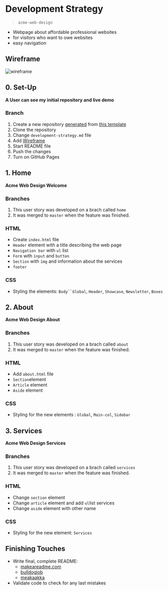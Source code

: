 # Development Strategy

> `acme-web-design`

- Webpage about affordable professional websites
- for visitors who want to owe websites
- easy navigation

## Wireframe

<!-- include a wireframe for your project in this repository, and display it here -->
<!-- wireframe.cc is a good site for getting started with wireframes -->
![wireframe](./wireframe.gif)

## 0. Set-Up

__A User can see my initial repository and live demo__

### Branch

1. Create a new repository [generated](https://github.blog/2019-06-06-generate-new-repositories-with-repository-templates/) from [this template](https://github.com/hackyourfuturebelgium/w3-validation-template)
1. Clone the repository
1. Change `development-strategy.md` file
1. Add [Wireframe](./wireframe.gif)
1. Start  README file
1. Push the changes
1. Turn on GitHub Pages

## 1. Home 

__Acme Web Design Welcome__

### Branches

1. This user story was developed on a brach called `home`
2. It was merged to `master` when the feature was finished.

### HTML

- Create `index.html` file
- `Header` element with a title describing the web page
- `Navigation bar` with `ul` list
- `Form` with `ìnput` and `button`
- `Section` with `ìmg` and information about the services
- `footer`

### CSS

- Styling the elements: `Body``Global`, `Header`, `Showcase`, `Newsletter`, `Boxes`


## 2. About 

__Acme Web Design About__

### Branches

1. This user story was developed on a brach called `about`
2. It was merged to `master` when the feature was finished.

### HTML

- Add `about.html` file
- `Section`element
- `Article` element
- `Aside` element

### CSS

- Styling for the new elements : `Global`, `Main-col`, `Sidebar`

## 3. Services

__Acme Web Design Services__

### Branches

1. This user story was developed on a brach called `services`
2. It was merged to `master` when the feature was finished.

### HTML

- Change `section` element
- Change `article` element and add `ul`list services
- Change `aside` element with other name

### CSS

- Styling for the new element: `Services`

## Finishing Touches

- Write final, complete README:
  - [makeareadme.com](https://www.makeareadme.com/)
  - [bulldogjob](https://bulldogjob.com/news/449-how-to-write-a-good-readme-for-your-github-project)
  - [meakaakka](https://medium.com/@meakaakka/a-beginners-guide-to-writing-a-kickass-readme-7ac01da88ab3)
- Validate code to check for any last mistakes